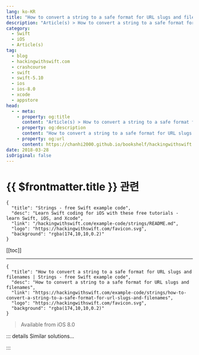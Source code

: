 ```yaml
---
lang: ko-KR
title: "How to convert a string to a safe format for URL slugs and filenames"
description: "Article(s) > How to convert a string to a safe format for URL slugs and filenames"
category:
  - Swift
  - iOS
  - Article(s)
tag: 
  - blog
  - hackingwithswift.com
  - crashcourse
  - swift
  - swift-5.10
  - ios
  - ios-8.0
  - xcode
  - appstore
head:
  - - meta:
    - property: og:title
      content: "Article(s) > How to convert a string to a safe format for URL slugs and filenames"
    - property: og:description
      content: "How to convert a string to a safe format for URL slugs and filenames"
    - property: og:url
      content: https://chanhi2000.github.io/bookshelf/hackingwithswift.com/example-code/strings/how-to-convert-a-string-to-a-safe-format-for-url-slugs-and-filenames.html
date: 2018-03-28
isOriginal: false
---
```


# {{ $frontmatter.title }} 관련

```component VPCard
{
  "title": "Strings - free Swift example code",
  "desc": "Learn Swift coding for iOS with these free tutorials - learn Swift, iOS, and Xcode",
  "link": "/hackingwithswift.com/example-code/strings/README.md",
  "logo": "https://hackingwithswift.com/favicon.svg",
  "background": "rgba(174,10,10,0.2)"
}
```

[[toc]]

---

```component VPCard
{
  "title": "How to convert a string to a safe format for URL slugs and filenames | Strings - free Swift example code",
  "desc": "How to convert a string to a safe format for URL slugs and filenames",
  "link": "https://hackingwithswift.com/example-code/strings/how-to-convert-a-string-to-a-safe-format-for-url-slugs-and-filenames",
  "logo": "https://hackingwithswift.com/favicon.svg",
  "background": "rgba(174,10,10,0.2)"
}
```

> Available from iOS 8.0

<!-- TODO: 작성 -->

<!-- 
Swift strings are extraordinarily complex beasts, allowing you to mix in characters from any language - including emoji - freely. While this is really important to display text, it can also cause havoc while trying to create URLs and filenames, so if you need to refer to a string in those places you should first convert it to a *slug*.

If you look at a URL like <a href="https://www.hackingwithswift.com/whats-new-in-ios-11">https://www.hackingwithswift.com/whats-new-in-ios-11</a>, the *slug* is the last part - “whats-new-in-ios-11”. The conversion process stripped out punctuation (the apostrophe in “What’s”, lowercased it all, removed any non-Latin characters, then used dashed for word separators rather than spaces.

This takes a little more work to do than you might think, particularly because of the way you need to convert non-Latin and accented characters. For example, “ä” needs to be converted to “a”, and languages such as German convert “ß” into “ss” when they are rendered as Latin characters.

If you want to get the best conversion possible, you need to use Foundation’s `StringTransform` type then call `applyingTransform()` on your string. You can then split by any characters that can’t be used in slugs, and re-join on “-” to get your finished URL.

Rather than try to write all that yourself, here’s an easy extension you can drop in:

```swift
extension String {
    private static let slugSafeCharacters = CharacterSet(charactersIn: "0123456789ABCDEFGHIJKLMNOPQRSTUVWXYZabcdefghijklmnopqrstuvwxyz-")

    public func convertedToSlug() -> String? {
        if let latin = self.applyingTransform(StringTransform("Any-Latin; Latin-ASCII; Lower;"), reverse: false) {
            let urlComponents = latin.components(separatedBy: String.slugSafeCharacters.inverted)
            let result = urlComponents.filter { $0 != "" }.joined(separator: "-")

            if result.count > 0 {
                return result
            }
        }

        return nil
    }
}
```

If you use Swift’s package manager, you can find that wrapped up in a cross-platform library in my SwiftSlug project. It’s available on GitHub at <a href="http://github.com/twostraws/SwiftSlug">http://github.com/twostraws/SwiftSlug</a>.

-->

::: details Similar solutions…

<!--
/quick-start/swiftui/swiftui-tips-and-tricks">SwiftUI tips and tricks 
/quick-start/swiftui/all-swiftui-property-wrappers-explained-and-compared">All SwiftUI property wrappers explained and compared 
/example-code/uikit/how-to-create-live-playgrounds-in-xcode">How to create live playgrounds in Xcode 
/example-code/games/how-to-create-a-random-terrain-tile-map-using-sktilemapnode-and-gkperlinnoisesource">How to create a random terrain tile map using SKTileMapNode and GKPerlinNoiseSource 
/example-code/uikit/how-to-localize-your-ios-app">How to localize your iOS app</a>
-->

:::

